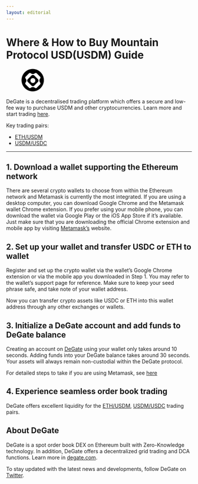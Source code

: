 ```yaml
---
layout: editorial
---
```


# Where & How to Buy Mountain Protocol USD(USDM) Guide

<figure><img src="../.gitbook/assets/usdm_0x59d9356e565ab3a36dd77763fc0d87feaf85508c1716285015301.jpg" alt="USDM" width="64" style="border-radius: 50%;"><figcaption></figcaption></figure>

DeGate is a decentralised trading platform which offers a secure and low-fee way to purchase USDM and other cryptocurrencies. Learn more and start trading [here](https://app.degate.com/trade/USDC/0x59d9356e565ab3a36dd77763fc0d87feaf85508c?utm_source=howtobuy).&#x20;

Key trading pairs:

* [ETH/USDM](https://app.degate.com/trade/0x59d9356e565ab3a36dd77763fc0d87feaf85508c/ETH?utm_source=howtobuy)
* [USDM/USDC](https://app.degate.com/trade/USDC/0x59d9356e565ab3a36dd77763fc0d87feaf85508c?utm_source=howtobuy)

***

## 1. Download a wallet supporting the Ethereum network

There are several crypto wallets to choose from within the Ethereum network and Metamask is currently the most integrated. If you are using a desktop computer, you can download Google Chrome and the Metamask wallet Chrome extension. If you prefer using your mobile phone, you can download the wallet via Google Play or the iOS App Store if it’s available. Just make sure that you are downloading the official Chrome extension and mobile app by visiting [Metamask’s](https://metamask.io/) website.

## 2. Set up your wallet and transfer USDC or ETH to wallet

Register and set up the crypto wallet via the wallet’s Google Chrome extension or via the mobile app you downloaded in Step 1. You may refer to the wallet’s support page for reference. Make sure to keep your seed phrase safe, and take note of your wallet address.&#x20;

Now you can transfer crypto assets like USDC or ETH into this wallet address through any other exchanges or wallets.

## 3. Initialize a DeGate account and add funds to DeGate balance

Creating an account on [DeGate](https://app.degate.com/?utm_source=USDM_howtobuy) using your wallet only takes around 10 seconds. Adding funds into your DeGate balance takes around 30 seconds. Your assets will always remain non-custodial within the DeGate protocol.

For detailed steps to take if you are using Metamask, see [here](https://docs.degate.com/v/product_en/main-features/wallet-connectivity/metamask)

## 4. Experience seamless order book trading

DeGate offers excellent liquidity for the [ETH/USDM](https://app.degate.com/trade/0x59d9356e565ab3a36dd77763fc0d87feaf85508c/ETH?utm_source=howtobuy), [USDM/USDC](https://app.degate.com/trade/USDC/0x59d9356e565ab3a36dd77763fc0d87feaf85508c?utm_source=howtobuy) trading pairs.&#x20;

## About DeGate

DeGate is a spot order book DEX on Ethereum built with Zero-Knowledge technology. In addition, DeGate offers a decentralized grid trading and DCA functions. Learn more in [degate.com](https://degate.com/?utm_source=USDM_howtobuy).

To stay updated with the latest news and developments, follow DeGate on [Twitter](https://twitter.com/degatedex).
